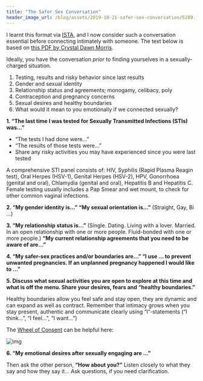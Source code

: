 ```yaml
---
title: "The Safer Sex Conversation"
header_image_url: /blog/assets/2019-10-21-safer-sex-conversation/5289.jpg
---
```


I learnt this format via [ISTA](http://ista.life/), and I now consider such a conversation essential before connecting intimately with someone. The text below is based on [this PDF by Crystal Dawn Morris](https://sexualrenaissance.com/wp-content/uploads/2017/11/Six-Safe-Sex-Points-Handout.pdf).

Ideally, you have the conversation *prior* to finding yourselves in a sexually-charged situation.

1. Testing, results and risky behavior since last results
2. Gender and sexual identity
3. Relationship status and agreements; monogamy, celibacy, poly
4. Contraception and pregnancy concerns
5. Sexual desires and healthy boundaries
6. What would it mean to you emotionally if we connected sexually?

**1. “The last time I was tested for Sexually Transmitted Infections (STIs) was…”**

* “The tests I had done were…”
* “The results of those tests were…”
* Share any risky activities you may have experienced since you were last tested

A comprehensive STI panel consists of: HIV, Syphilis (Rapid Plasma Reagin test), Oral Herpes (HSV-1), Genital Herpes (HSV-2), HPV, Gonorrhoea (genital and oral), Chlamydia (genital and oral), Hepatitis B and Hepatitis C. Female testing usually includes a Pap Smear and wet mount, to check for other common vaginal infections.

**2. “My gender identity is…” “My sexual orientation is…”** (Straight, Gay, Bi …)

**3. “My relationship status is…”** (Single. Dating. Living with a lover. Married. In an open relationship with one or more people. Fluid-bonded with one or more people.) **“My current relationship agreements that you need to be aware of are…”**

**4. “My safer-sex practices and/or boundaries are…” “I use … to prevent unwanted pregnancies. If an unplanned pregnancy happened I would like to …”**

**5. Discuss what sexual activities you are open to explore at this time and what is off the menu. Share your desires, fears and “healthy boundaries.”**

Healthy boundaries allow you feel safe and stay open, they are dynamic and can expand as well as contract. Remember that intimacy grows when you stay present, authentic and communicate clearly using “I”-statements (“I think…”, “I feel…”, “I want…”)

The [Wheel of Consent](https://www.youtube.com/watch?v=auokDp_EA80) can be helpful here:

![img](https://miro.medium.com/max/863/0*0LMp7IPl7Jv0omFH)

**6. “My emotional desires after sexually engaging are …”**

Then ask the other person, **“How about you?”** Listen closely to what they say and how they say it… Ask questions, if you need clarification.
